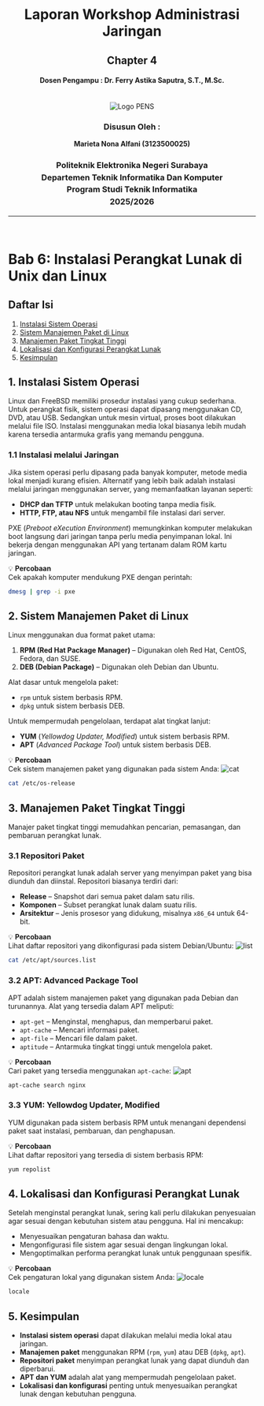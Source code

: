 <div align="center">
    <h1 style="text-align: center;font-weight: bold">Laporan Workshop Administrasi Jaringan<br></h1>
    <h2 style="text-align: center;">Chapter 4 <br></h2>
    <h4 style="text-align: center;">Dosen Pengampu : Dr. Ferry Astika Saputra, S.T., M.Sc.</h4>
</div>
<br />
<div align="center">
    <img src="assets/Logo_PENS.png" alt="Logo PENS">
    <h3 style="text-align: center;">Disusun Oleh :</h3>
    <p style="text-align: center;">
        <strong>Marieta Nona Alfani (3123500025)</strong>
    </p>
    <h3 style="text-align: center;line-height: 1.5">Politeknik Elektronika Negeri Surabaya<br>Departemen Teknik Informatika Dan Komputer<br>Program Studi Teknik Informatika<br>2025/2026</h3>
    <hr>
</div>
<br>

# Bab 6: Instalasi Perangkat Lunak di Unix dan Linux

## Daftar Isi
1. [Instalasi Sistem Operasi](#1-instalasi-sistem-operasi)
2. [Sistem Manajemen Paket di Linux](#2-sistem-manajemen-paket-di-linux)
3. [Manajemen Paket Tingkat Tinggi](#3-manajemen-paket-tingkat-tinggi)
4. [Lokalisasi dan Konfigurasi Perangkat Lunak](#4-lokalisasi-dan-konfigurasi-perangkat-lunak)
5. [Kesimpulan](#5-kesimpulan)

## 1. Instalasi Sistem Operasi
Linux dan FreeBSD memiliki prosedur instalasi yang cukup sederhana. Untuk perangkat fisik, sistem operasi dapat dipasang menggunakan CD, DVD, atau USB. Sedangkan untuk mesin virtual, proses boot dilakukan melalui file ISO. Instalasi menggunakan media lokal biasanya lebih mudah karena tersedia antarmuka grafis yang memandu pengguna.

### 1.1 Instalasi melalui Jaringan
Jika sistem operasi perlu dipasang pada banyak komputer, metode media lokal menjadi kurang efisien. Alternatif yang lebih baik adalah instalasi melalui jaringan menggunakan server, yang memanfaatkan layanan seperti:

- **DHCP dan TFTP** untuk melakukan booting tanpa media fisik.
- **HTTP, FTP, atau NFS** untuk mengambil file instalasi dari server.

PXE (*Preboot eXecution Environment*) memungkinkan komputer melakukan boot langsung dari jaringan tanpa perlu media penyimpanan lokal. Ini bekerja dengan menggunakan API yang tertanam dalam ROM kartu jaringan.

💡 **Percobaan**  
Cek apakah komputer mendukung PXE dengan perintah:

```bash
dmesg | grep -i pxe
```

## 2. Sistem Manajemen Paket di Linux
Linux menggunakan dua format paket utama:

1. **RPM (Red Hat Package Manager)** – Digunakan oleh Red Hat, CentOS, Fedora, dan SUSE.
2. **DEB (Debian Package)** – Digunakan oleh Debian dan Ubuntu.

Alat dasar untuk mengelola paket:

- `rpm` untuk sistem berbasis RPM.
- `dpkg` untuk sistem berbasis DEB.

Untuk mempermudah pengelolaan, terdapat alat tingkat lanjut:

- **YUM** (*Yellowdog Updater, Modified*) untuk sistem berbasis RPM.
- **APT** (*Advanced Package Tool*) untuk sistem berbasis DEB.

💡 **Percobaan**  
Cek sistem manajemen paket yang digunakan pada sistem Anda:
<img src="assets/cat.jpg" alt="cat">
```bash
cat /etc/os-release
```

## 3. Manajemen Paket Tingkat Tinggi
Manajer paket tingkat tinggi memudahkan pencarian, pemasangan, dan pembaruan perangkat lunak.

### 3.1 Repositori Paket
Repositori perangkat lunak adalah server yang menyimpan paket yang bisa diunduh dan diinstal. Repositori biasanya terdiri dari:

- **Release** – Snapshot dari semua paket dalam satu rilis.
- **Komponen** – Subset perangkat lunak dalam suatu rilis.
- **Arsitektur** – Jenis prosesor yang didukung, misalnya `x86_64` untuk 64-bit.

💡 **Percobaan**  
Lihat daftar repositori yang dikonfigurasi pada sistem Debian/Ubuntu:
<img src="assets/list.jpg" alt="list">
```bash
cat /etc/apt/sources.list
```

### 3.2 APT: Advanced Package Tool
APT adalah sistem manajemen paket yang digunakan pada Debian dan turunannya. Alat yang tersedia dalam APT meliputi:

- `apt-get` – Menginstal, menghapus, dan memperbarui paket.
- `apt-cache` – Mencari informasi paket.
- `apt-file` – Mencari file dalam paket.
- `aptitude` – Antarmuka tingkat tinggi untuk mengelola paket.

💡 **Percobaan**  
Cari paket yang tersedia menggunakan `apt-cache`:
<img src="assets/apt.jpg" alt="apt">
```bash
apt-cache search nginx
```

### 3.3 YUM: Yellowdog Updater, Modified
YUM digunakan pada sistem berbasis RPM untuk menangani dependensi paket saat instalasi, pembaruan, dan penghapusan.

💡 **Percobaan**  
Lihat daftar repositori yang tersedia di sistem berbasis RPM:

```bash
yum repolist
```

## 4. Lokalisasi dan Konfigurasi Perangkat Lunak
Setelah menginstal perangkat lunak, sering kali perlu dilakukan penyesuaian agar sesuai dengan kebutuhan sistem atau pengguna. Hal ini mencakup:

- Menyesuaikan pengaturan bahasa dan waktu.
- Mengonfigurasi file sistem agar sesuai dengan lingkungan lokal.
- Mengoptimalkan performa perangkat lunak untuk penggunaan spesifik.

💡 **Percobaan**  
Cek pengaturan lokal yang digunakan sistem Anda:
<img src="assets/locale.jpg" alt="locale">
```bash
locale
```

## 5. Kesimpulan
- **Instalasi sistem operasi** dapat dilakukan melalui media lokal atau jaringan.
- **Manajemen paket** menggunakan RPM (`rpm`, `yum`) atau DEB (`dpkg`, `apt`).
- **Repositori paket** menyimpan perangkat lunak yang dapat diunduh dan diperbarui.
- **APT dan YUM** adalah alat yang mempermudah pengelolaan paket.
- **Lokalisasi dan konfigurasi** penting untuk menyesuaikan perangkat lunak dengan kebutuhan pengguna.

